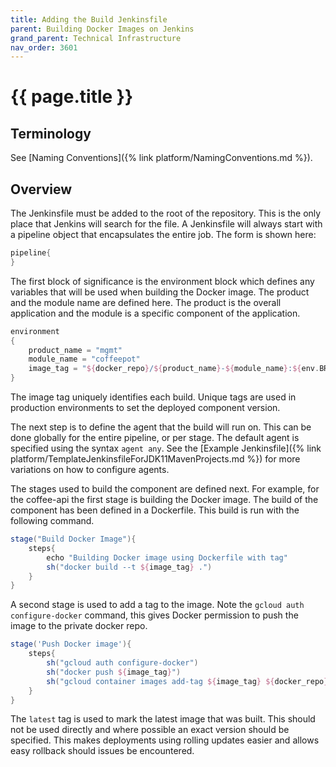 ```yaml
---
title: Adding the Build Jenkinsfile
parent: Building Docker Images on Jenkins
grand_parent: Technical Infrastructure
nav_order: 3601
---
```


# {{ page.title }}

## Terminology

See [Naming Conventions]({% link platform/NamingConventions.md %}).

## Overview

The Jenkinsfile must be added to the root of the repository. This is the only place that Jenkins will search for the file.
A Jenkinsfile will always start with a pipeline object that encapsulates the entire job. The form is shown here:

```groovy
pipeline{
}
```

The first block of significance is the environment block which defines any variables that will be used when building the Docker image.
The product and the module name are defined here.
The product is the overall application and the module is a specific component of the application.

```groovy
environment
{
    product_name = "mgmt"
    module_name = "coffeepot"
    image_tag = "${docker_repo}/${product_name}-${module_name}:${env.BRANCH_NAME}-${env.BUILD_NUMBER}"
}
```

The image tag uniquely identifies each build. Unique tags are used in production environments to set the deployed component version.

The next step is to define the agent that the build will run on. This can be done globally for the entire pipeline, or per stage.
The default agent is specified using the syntax `agent any`.
See the [Example Jenkinsfile]({% link platform/TemplateJenkinsfileForJDK11MavenProjects.md %})
for more variations on how to configure agents.

The stages used to build the component are defined next. For example, for the coffee-api the first stage is building the Docker image.
 The build of the component has been defined in a Dockerfile. This build is run with the following command.

```groovy
stage("Build Docker Image"){
    steps{
        echo "Building Docker image using Dockerfile with tag"
        sh("docker build --t ${image_tag} .")
    }
}
```

A second stage is used to add a tag to the image. Note the `gcloud auth configure-docker` command, this gives Docker permission
 to push the image to the private docker repo.

```groovy
stage('Push Docker image'){
    steps{
        sh("gcloud auth configure-docker")
        sh("docker push ${image_tag}")
        sh("gcloud container images add-tag ${image_tag} ${docker_repo}/${product_name}-${module_name}:${env.BRANCH_NAME}-latest")
    }
}
```

The `latest` tag is used to mark the latest image that was built. This should not be used directly and where possible an exact version
 should be specified. This makes deployments using rolling updates easier and allows easy rollback should issues be encountered.
